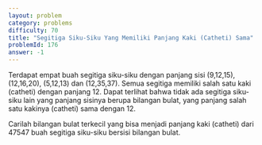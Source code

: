 ```yaml
---
layout: problem
category: problems
difficulty: 70
title: "Segitiga Siku-Siku Yang Memiliki Panjang Kaki (Catheti) Sama"
problemId: 176
answer: -1
---
```

Terdapat empat buah segitiga siku-siku dengan panjang sisi (9,12,15), (12,16,20), (5,12,13) dan (12,35,37). Semua segitiga memiliki salah satu kaki (catheti) dengan panjang 12. Dapat terlihat bahwa tidak ada segitiga siku-siku lain yang panjang sisinya berupa bilangan bulat, yang panjang salah satu kakinya (catheti) sama dengan 12.

Carilah bilangan bulat terkecil yang bisa menjadi panjang kaki (catheti) dari 47547 buah segitiga siku-siku bersisi bilangan bulat.

